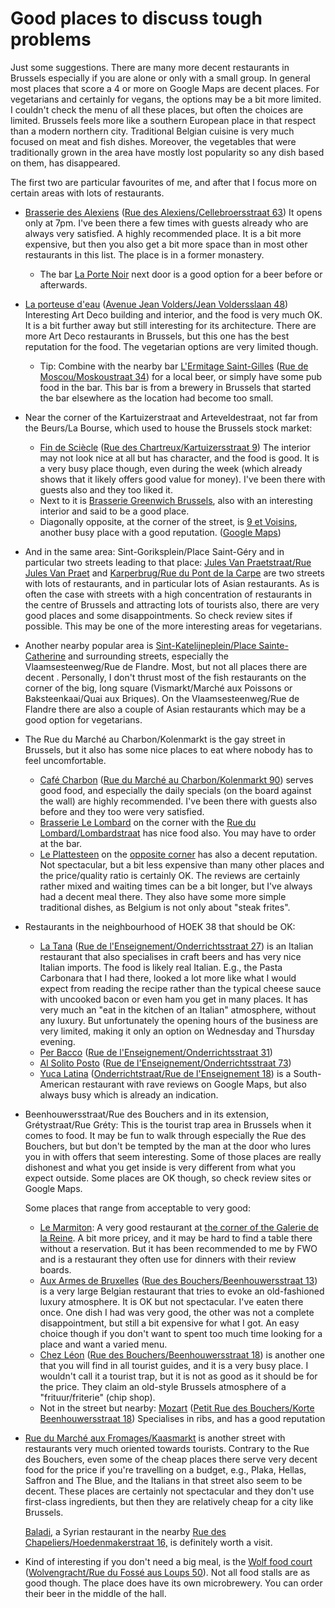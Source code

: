 # Good places to discuss tough problems

Just some suggestions. There are many more decent restaurants in Brussels especially
if you are alone or only with a small group. In general most places that score a 4 or more
on Google Maps are decent places. For vegetarians and certainly for vegans, the options may 
be a bit more limited. I couldn't check the menu of all these places, but often the choices
are limited. Brussels feels more like a southern European place in that respect than a modern
northern city. Traditional Belgian cuisine is very much focused on meat and fish dishes.
Moreover, the vegetables that were traditionally grown in the area have mostly lost popularity
so any dish based on them, has disappeared.

The first two are particular favourites of me, and after that I focus more on certain areas
with lots of restaurants.

-   [Brasserie des Alexiens](https://www.brasseriedesalexiens.be/) 
    ([Rue des Alexiens/Cellebroersstraat 63](https://maps.app.goo.gl/SdjPCkGM1oLWbBfE8))
    It opens only at 7pm. I've been there a few times with guests already who are always very satisfied.
    A highly recommended place. It is a bit more expensive, but then you also get a bit more space than in
    most other restaurants in this list. The place is in a former monastery.
    -   The bar [La Porte Noir](https://www.laportenoire.be/) next door is a good option for a beer before or afterwards.
  
-   [La porteuse d'eau](https://laporteuse.eu/en) 
    ([Avenue Jean Volders/Jean Voldersslaan 48](https://maps.app.goo.gl/7UhCW9KhghWZ6x4Y7))
    Interesting Art Deco building and interior, and the food is very much OK. It is a bit further away
    but still interesting for its architecture. There are more Art Deco restaurants in Brussels,
    but this one has the best reputation for the food. The vegetarian options are very limited though.
    -    Tip: Combine with the nearby bar [L'Ermitage Saint-Gilles](https://ermitagesaintgilles.be/) 
         ([Rue de Moscou/Moskoustraat 34](https://maps.app.goo.gl/rdehVg3gKfcP9EqP6)) for a local beer,
         or simply have some pub food in the bar.
         This bar is from a brewery in Brussels that started the bar elsewhere as the location had become too small.

-   Near the corner of the Kartuizerstraat and Arteveldestraat, not far from the Beurs/La Bourse,
    which used to house the Brussels stock market:
    -   [Fin de Sciècle](http://www.findesiecle.be/) ([Rue des Chartreux/Kartuizersstraat 9](https://maps.app.goo.gl/reHiRYPZX2uTwBYX9))
        The interior may not look nice at all but has character, and the food is good.
        It is a very busy place though, even during the week (which already shows that it likely 
        offers good value for money). I've been there with guests also and they too liked it.
    -   Next to it is [Brasserie Greenwich Brussels](https://maps.app.goo.gl/PygkK1Y7W8D6Uh9N8),
        also with an interesting interior and said to be a good place.
    -   Diagonally opposite, at the corner of the street, is
        [9 et Voisins](https://9-et-voisins.be/), another busy place with a good reputation.
        ([Google Maps](https://maps.app.goo.gl/SE1fVfLuHJ4Az9SdA))

-   And in the same area: Sint-Goriksplein/Place Saint-Géry and in particular two streets leading to that
    place: [Jules Van Praetstraat/Rue Jules Van Praet](https://maps.app.goo.gl/fA2X61x2BhFuN4Cx6)
    and [Karperbrug/Rue du Pont de la Carpe](https://maps.app.goo.gl/pDCpJ9DZoAmUc5kY7)
    are two streets with lots of restaurants, and in particular lots of Asian restaurants.
    As is often the case with streets with a high concentration of restaurants in the centre of Brussels and
    attracting lots of tourists also, there are very good places and some disappointments. So check 
    review sites if possible. This may be one of the more interesting areas for vegetarians.

-   Another nearby popular area is [Sint-Katelijneplein/Place Sainte-Catherine](https://maps.app.goo.gl/5RZjhKwTZUufEfvH6)
    and surrounding streets, especially the Vlaamsesteenweg/Rue de Flandre.
    Most, but not all places there are decent . Personally, I don't thrust most of the fish restaurants
    on the corner of the big, long square (Vismarkt/Marché aux Poissons or Baksteenkaai/Quai aux Briques).
    On the Vlaamsesteenweg/Rue de Flandre there are also a couple of Asian restaurants which
    may be a good option for vegetarians.

-   The Rue du Marché au Charbon/Kolenmarkt is the gay street in Brussels, but it also has some nice places to eat
    where nobody has to feel uncomfortable. 
    -   [Café Charbon](http://www.cafecharbon.be/) ([Rue du Marché au Charbon/Kolenmarkt 90](https://maps.app.goo.gl/YX6RVyfhxXSJedGS9))
        serves good food, and especially the daily specials (on the board against the wall) 
        are highly recommended. I've been there with guests also before and they too were
        very satisfied.
    -   [Brasserie Le Lombard](https://www.lelombard.eu/) on the
        corner with the [Rue du Lombard/Lombardstraat](https://maps.app.goo.gl/FvU68Y8aNcaks35g7) has nice food also. 
        You may have to order at the bar.
    -   [Le Plattesteen](https://www.facebook.com/pages/Le-Plattesteen/164972750182270) on the [opposite corner](https://maps.app.goo.gl/Xka8ff5g37uQL8LX8)
        has also a decent reputation. Not spectacular, but a bit less expensive than many other places
        and the price/quality ratio is certainly OK. The reviews are certainly rather mixed and waiting times
        can be a bit longer, but I've always had a decent meal there. They also have some more simple traditional
        dishes, as Belgium is not only about "steak frites".

-   Restaurants in the neighbourhood of HOEK 38 that should be OK:
    -    [La Tana](https://latana.be/) ([Rue de l'Enseignement/Onderrichtsstraat 27](https://maps.app.goo.gl/3hTHvv5gqHhAYLrLA)) is an Italian restaurant
         that also specialises in craft beers and has very nice Italian imports. The food is likely real
         Italian. E.g., the Pasta Carbonara that I had there, looked a lot more like what I would expect
         from reading the recipe rather than the typical cheese sauce with uncooked bacon or even ham 
         you get in many places. It has very much an "eat in the kitchen of an Italian" atmosphere, without
         any luxury. But unfortunately the opening hours of the business are very limited, making it only 
         an option on Wednesday and Thursday evening.
    -    [Per Bacco](https://www.perbacco-bruxelles.be/) ([Rue de l'Enseignement/Onderrichtsstraat 31](https://maps.app.goo.gl/SZtgaoDjqo2FecRcA))
    -    [Al Solito Posto](https://alsolitoposto.be/) ([Rue de l'Enseignement/Onderrichtsstraat 73](https://maps.app.goo.gl/8oFGwqAdHnqwKror8))
    -    [Yuca Latina](https://yucalatina.be/) 
         ([Onderrichtstraat/Rue de l'Enseignement 18](https://maps.app.goo.gl/mdkoTwKP9qXXfNuu8))
         is a South-American restaurant with rave reviews on Google Maps, but also always busy which
         is already an indication.

-   Beenhouwersstraat/Rue des Bouchers and in its extension, Grétystraat/Rue Gréty: This is the tourist trap
    area in Brussels when it comes to food. It may be fun to walk through especially the Rue des Bouchers,
    but but don't be tempted by the man at the door who lures you in with offers that seem interesting.
    Some of those places are really dishonest and what you get inside is very different from what you
    expect outside. Some places are OK though, so check review sites or Google Maps.

    Some places that range from acceptable to very good:

    -   [Le Marmiton](https://lemarmiton.be/): A very good restaurant at 
        [the corner of the Galerie de la Reine](https://maps.app.goo.gl/FgvAAzGzwZBvuxH97).
        A bit more pricey, and it may be hard to find a table there without a reservation. But it has been
        recommended to me by FWO and is a restaurant they often use for dinners with their review boards.
    -   [Aux Armes de Bruxelles](https://auxarmesdebruxelles.com/en/home-2/) 
        ([Rue des Bouchers/Beenhouwersstraat 13](https://maps.app.goo.gl/1Qs7Tn8n452KrTd28)) 
        is a very large Belgian restaurant that tries to evoke an old-fashioned luxury atmosphere.
        It is OK but not spectacular. I've eaten there once. One dish I had was very good, the other
        was not a complete disappointment, but still a bit expensive for what I got. An easy choice though
        if you don't want to spent too much time looking for a place and want a varied menu.
    -   [Chez Léon](https://chezleon.be/en/the-menu/) 
        ([Rue des Bouchers/Beenhouwersstraat 18](https://maps.app.goo.gl/nL2hYByEVESajWtC8)) 
        is another one that you will find in all tourist guides, and it is a very busy place. 
        I wouldn't call it a tourist trap, but it is not as good as it should be for the price. 
        They claim an old-style Brussels atmosphere of a "frituur/friterie" (chip shop).
    -   Not in the street but nearby: [Mozart](https://mozart-resto.be/) 
        ([Petit Rue des Bouchers/Korte Beenhouwersstraat 18](https://maps.app.goo.gl/54wUSc3VFAqgVEiz7))
        Specialises in ribs, and has a good reputation

-   [Rue du Marché aux Fromages/Kaasmarkt](https://maps.app.goo.gl/b1akaEwhw4CEkyJE9) 
    is another street with restaurants very much oriented towards
    tourists. Contrary to the Rue des Bouchers, even some of the cheap places there serve very decent
    food for the price if you're travelling on a budget, e.g., Plaka, Hellas, Saffron and The Blue, 
    and the Italians in that street also seem to be decent. These places are certainly not spectacular
    and they don't use first-class ingredients, but then they are relatively cheap
    for a city like Brussels.

    [Baladi](https://maps.app.goo.gl/XW7s1Bc3z9VB9AX1A), a Syrian restaurant in the nearby 
    [Rue des Chapeliers/Hoedenmakerstraat 16,](https://maps.app.goo.gl/XW7s1Bc3z9VB9AX1A)
    is definitely worth a visit.

-   Kind of interesting if you don't need a big meal, is the 
    [Wolf food court](https://wolf.be/) ([Wolvengracht/Rue du Fossé aus Loups 50](https://maps.app.goo.gl/zHNTTg9A9wsSxYm79)).
    Not all food stalls are as good though. The place does have its own microbrewery.
    You can order their beer in the middle of the hall. 
